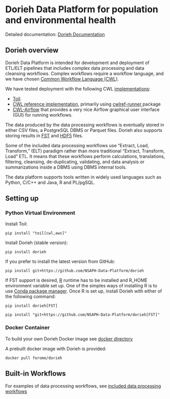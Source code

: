 # Dorieh Data Platform for population and environmental health

Detailed documentation: [Dorieh Documentation](https://nsaph-data-platform.github.io/dorieh/)

## Dorieh overview


Dorieh Data Platform is intended for development and deployment of
ETL/ELT pipelines that includes complex data processing and data
cleansing workflows. Complex workflows require a workflow language,
and we have chosen
[Common Workflow Language (CWL)](https://www.commonwl.org/).

We have tested deployment with the following CWL [implementations](https://www.commonwl.org/implementations/): 
                                                                 
* [Toil](https://toil.readthedocs.io/en/latest/running/cwl.html).
* [CWL reference implementation](https://github.com/common-workflow-language/cwltool), 
    primarily using [cwlref-runner ](https://pypi.org/project/cwlref-runner/) package
* [CWL-Airflow](https://cwl-airflow.readthedocs.io/en/latest/) that provides a very nice 
    Airflow graphical user interface (GUI) for running workflows.

The data produced by the data processing workflows is eventually stored in 
either CSV files, a PostgreSQL DBMS or Parquet files. Dorieh also supports storing
results in [FST](https://www.fstpackage.org/) and [HDF5](https://www.hdfgroup.org/) files. 

Some of the included data processing workflows use “Extract, Load, Transform,” (ELT) paradigm 
rather than more traditional “Extract, Transform, Load” ETL. It means that these workflows 
perform calculations, translations, filtering, cleansing, de-duplicating, validating, and 
data analysis or summarizations inside a DBMS using DBMS internal tools.

The data platform supports tools written in widely used languages such as
Python, C/C++ and Java, R and PL/pgSQL.
            

## Setting up

### Python Virtual Environment

Install Toil:

    pip install "toil[cwl,aws]"

Install Dorieh (stable version):

    pip install dorieh

If you prefer to install the latest version from GitHub: 

    pip install git+https://github.com/NSAPH-Data-Platform/dorieh

If FST support is desired, [R](https://www.r-project.org/) runtime has to be installed and R_HOME environment 
variable set up. One of the simples ways of installing R is to use 
[Conda package manager](https://docs.conda.io/projects/conda/en/stable/). Once R is set up, install
Dorieh with either of the  following command:

    pip install dorieh[FST]

    pip install "git+https://github.com/NSAPH-Data-Platform/dorieh[FST]"

### Docker Container

To build your own Dorieh Docker image see [docker directory](docker/README.md)

A prebuilt docker image with Dorieh is provided:

    docker pull forome/dorieh


## Built-in Workflows

For examples of data processing workflows, see [included data processing workflows](doc/pipelines)

